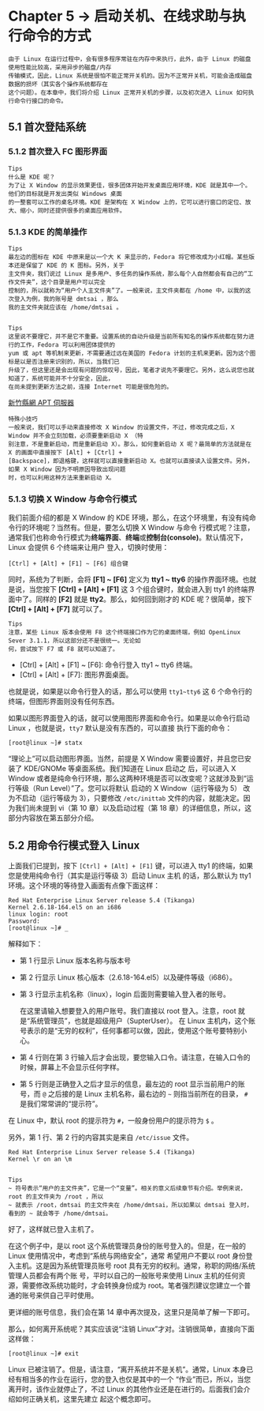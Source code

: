 # Chapter 5 -> 启动关机、在线求助与执行命令的方式

    由于 Linux 在运行过程中，会有很多程序常驻在内存中来执行，此外，由于 Linux 的磁盘使用性能比较高，采用异步的磁盘/内存
    传输模式，因此，Linux 系统是很怕不能正常开关机的。因为不正常开关机，可能会造成磁盘数据的损坏（其实各个操作系统都存在
    这个问题）。在本章中，我们将介绍 Linux 正常开关机的步骤，以及初次进入 Linux 如何执行命令行接口的命令。

## 5.1 首次登陆系统

### 5.1.2 首次登入 FC 图形界面

    Tips
    什么是 KDE 呢？
    为了让 X Window 的显示效果更佳，很多团体开始开发桌面应用环境，KDE 就是其中一个。他们的目标就是开发出类似 Windows 桌面
    的一整套可以工作的桌名环境。KDE 是架构在 X Window 上的，它可以进行窗口的定位、放大、缩小，同时还提供很多的桌面应用软件。

### 5.1.3 KDE 的简单操作

    Tips
    最左边的图标在 KDE 中原来是以一个大 K 来显示的，Fedora 将它修改成为小红帽。某些版本还是保留了 KDE 的 K 图标。另外，关于
    主文件夹，我们说过 Linux 是多用户、多任务的操作系统，那么每个人自然都会有自己的“工作文件夹”，这个目录是用户可以完全
    控制的，所以就称为“用户个人主文件夹”了。一般来说，主文件夹都在 /home 中，以我的这次登入为例，我的账号是 dmtsai ，那么
    我的主文件夹就应该在 /home/dmtsai 。


    Tips
    这里说不要理它，并不是它不重要。设置系统的自动升级是当前所有知名的操作系统都在努力进行的工作，Fedora 可以利用团体提供的
    yum 或 apt 等机制来更新，不需要通过远在美国的 Fedora 计划的主机来更新。因为这个图标是以是否注册来识别的，所以，当我们已
    升级了，但这里还是会出现有问题的惊叹号，因此，笔者才说先不要理它。另外，这么说您也就知道了，系统可能并不十分安全，因此，
    在尚未提到更新方法之前，连接 Internet 可能是很危险的。

[新竹縣網 APT 伺服器](http://apt.nc.hcc.edu.tw/)

    特殊小技巧
    一般来说，我们可以手动来直接修改 X Window 的设置文件，不过，修改完成之后，X Window 并不会立刻加载，必须要重新启动 X （特
    别注意，不是重新启动，而是重新启动 X）。那么，如何重新启动 X 呢？最简单的方法就是在 X 的画面中直接按下 [Alt] + [Ctrl] + 
    [Backspace]，即退格键，这样就可以直接重新启动 X。也就可以直接读入设置文件。另外，如果 X Window 因为不明原因导致出现问题
    时，也可以利用这种方法来重新启动 X。

### 5.1.3 切换 X Window 与命令行模式
我们前面介绍的都是 X Window 的 KDE 环境，那么，在这个环境里，有没有纯命令行的环境呢？当然有。但是，要怎么切换 X Window 与命令
行模式呢？注意，通常我们也称命令行模式为**终端界面**、**终端**或**控制台(console)**。默认情况下，Linux 会提供 6 个终端来让用户
登入，切换时使用：

    [Ctrl] + [Alt] + [F1] ~ [F6] 组合键

同时，系统为了判断，会将 **[F1] ~ [F6]** 定义为 **tty1 ~ tty6** 的操作界面环境。也就是说，当您按下 **[Ctrl] + [Alt] + [F1]** 
这 3 个组合键时，就会进入到 tty1 的终端界面中了。同样的 **[F2]** 就是 **tty2**。那么，如何回到刚才的 KDE 呢？很简单，按下 
**[Ctrl] + [Alt] + [F7]** 就可以了。

    Tips
    注意，某些 Linux 版本会使用 F8 这个终端接口作为它的桌面终端，例如 OpenLinux Sever 3.1.1，所以这部分还不是很统一。无论如
    何，尝试按下 F7 或 F8 就可以知道了。

* [Ctrl] + [Alt] + [F1] ~ [F6]: 命令行登入 tty1 ~ tty6 终端。
* [Ctrl] + [Alt] + [F7]: 图形界面桌面。

也就是说，如果是以命令行登入的话，那么可以使用 `tty1~tty6` 这 6 个命令行的终端，但图形界面则没有任何东西。

如果以图形界面登入的话，就可以使用图形界面和命令行。如果是以命令行启动 Linux ，也就是说，`tty7` 默认是没有东西的，可以直接
执行下面的命令：

    [root@linux ~]# statx

“理论上”可以启动图形界面。当然，前提是 X Window 需要设置好，并且您已安装了 KDE/GNOMe 等桌面系统。我们知道在 Linux 启动之
后，可以进入 X Window 或者是纯命令行环境，那么这两种环境是否可以改变呢？这就涉及到“运行等级（Run Level）”了。您可以将默认
启动的 X Window（运行等级为 5） 改为不启动（运行等级为 3），只要修改 `/etc/inittab` 文件的内容，就能决定。因为我们尚未提到 
vi（第 10 章）以及启动过程（第 18 章）的详细信息，所以，这部分内容放在第五部分介绍。

## 5.2 用命令行模式登入 Linux
上面我们已提到，按下 `[Ctrl] + [Alt] + [F1]` 键，可以进入 tty1 的终端，如果您是使用纯命令行（其实是运行等级 3）启动 Linux 主机
的话，那么默认为 tty1 环境。这个环境的等待登入画面有点像下面这样：

    Red Hat Enterprise Linux Server release 5.4 (Tikanga)
    Kernel 2.6.18-164.el5 on an i686
    linux login: root
    Password:
    [root@linux ~]# _

解释如下：

* 第 1 行显示 Linux 版本名称与版本号
* 第 2 行显示 Linux 核心版本（2.6.18-164.el5）以及硬件等级（i686）。
* 第 3 行显示主机名称（linux），login 后面则需要输入登入者的账号。

    在这里请输入想要登入的用户账号。我们直接以 root 登入。注意，root 就是“系统管理员”，也就是超级用户（SupterUser）。
    在 Linux 主机内，这个账号表示的是“无穷的权利”，任何事都可以做，因此，使用这个账号要特别小心。

* 第 4 行则在第 3 行输入后才会出现，要您输入口令。请注意，在输入口令的时候，屏幕上不会显示任何字样。
* 第 5 行则是正确登入之后才显示的信息，最左边的 root 显示当前用户的账号，而 `@` 之后接的是 Linux 主机名称，最右边的 `~` 
则指当前所在的目录， `#` 是我们常常讲的“提示符”。

在 Linux 中，默认 root 的提示符为 `#`，一般身份用户的提示符为 `$` 。

另外，第 1 行、第 2 行的内容其实是来自 `/etc/issue` 文件。

    Red Hat Enterprise Linux Server release 5.4 (Tikanga)
    Kernel \r on an \m


    Tips
    ~ 符号表示“用户的主文件夹”，它是一个“变量”。相关的意义后续章节有介绍。举例来说，root 的主文件夹为 /root ，所以
    ~ 就表示 /root，dmtsai 的主文件夹在 /home/dmtsai，所以如果以 dmtsai 登入时，看到的 ~ 就会等于 /home/dmtsai。

好了，这样就已登入主机了。

在这个例子中，是以 root 这个系统管理员身份的账号登入的。但是，在一般的 Linux 使用情况中，考虑到“系统与网络安全”，通常
希望用户不要以 root 身份登入主机。这是因为系统管理员账号 root 具有无穷的权利。通常，称职的网络/系统管理人员都会有两个账
号，平时以自己的一般账号来使用 Linux 主机的任何资源，需要修改系统功能时，才会转换身份成为 root。笔者强烈建议您建立一个普
通的账号来供自己平时使用。

更详细的账号信息，我们会在第 14 章中再次提及，这里只是简单了解一下即可。

那么，如何离开系统呢？其实应该说“注销 Linux”才对。注销很简单，直接向下面这样做：

    [root@linux ~]# exit

Linux 已被注销了。但是，请注意，“离开系统并不是关机”。通常，Linux 本身已经有相当多的作业在运行，您的登入也仅是其中的一个
“作业”而已，所以，当您离开时，该作业就停止了，不过 Linux 的其他作业还是在进行的。后面我们会介绍如何正确关机，这里先建立
起这个概念即可。